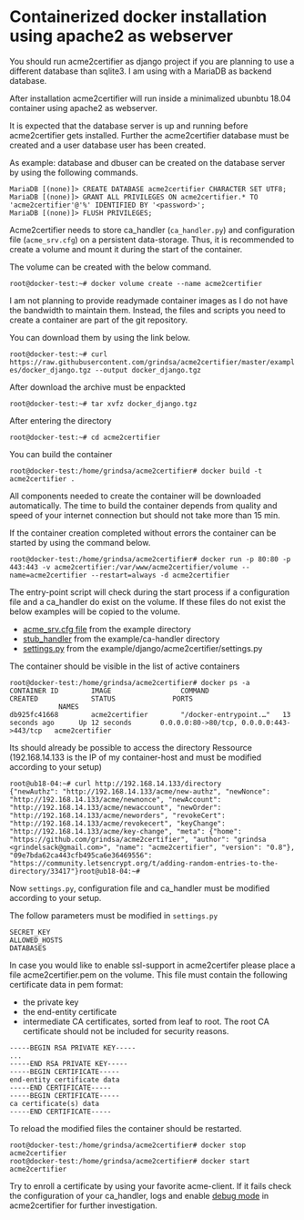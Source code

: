 # Containerized docker installation using apache2 as webserver

You should run acme2certifier as django project if you are planning to use a different database than sqlite3.  I am using with a MariaDB as backend database.

After installation acme2certifier will run inside a minimalized ubunbtu 18.04 container using apache2 as webserver.

It is expected that the database server is up and running before acme2certifier gets installed. Further the acme2certifier database must be created and a user database user has been created.

As example: database and dbuser can be created on the database server by using the following commands.

```
MariaDB [(none)]> CREATE DATABASE acme2certifier CHARACTER SET UTF8;
MariaDB [(none)]> GRANT ALL PRIVILEGES ON acme2certifier.* TO 'acme2certifier'@'%' IDENTIFIED BY '<password>';
MariaDB [(none)]> FLUSH PRIVILEGES;
```
Acme2certifier needs to store ca_handler (`ca_handler.py`) and configuration file (`acme_srv.cfg`) on a persistent data-storage. Thus, it is recommended to create a volume and mount it during the start of the container.

The volume can be created with the below command.

`root@docker-test:~# docker volume create --name acme2certifier`

I am not planning to provide readymade container images as I do not have the bandwidth to maintain them. Instead, the files and scripts you need to create a container are part of the git repository. 

You can download them by using the link below.

`root@docker-test:~# curl https://raw.githubusercontent.com/grindsa/acme2certifier/master/examples/docker_django.tgz --output docker_django.tgz`

After download the archive must be enpackted

`root@docker-test:~# tar xvfz docker_django.tgz`

After entering the directory 

`root@docker-test:~# cd acme2certifier`

You can build the container 

`root@docker-test:/home/grindsa/acme2certifier# docker build -t acme2certifier .`

All components needed to create the container will be downloaded automatically. The time to build the container depends from quality and speed of your internet connection but should not take more than 15 min.

If the container creation completed without errors the container can be started by using the command below.

`root@docker-test:/home/grindsa/acme2certifier# docker run -p 80:80 -p 443:443 -v acme2certifier:/var/www/acme2certifier/volume --name=acme2certifier --restart=always -d acme2certifier`

The entry-point script will check during the start process if a configuration file and a ca_handler do exist on the volume. If these files do not exist the below examples will be copied to the volume.

- [acme_srv.cfg file](/examples/acme_srv.cfg) from the example directory
- [stub_handler](/examples/ca_handler/skeleton_ca_handler.py) from the example/ca-handler directory
- [settings.py](/example/django/acme2certifier/settings.py) from the example/django/acme2certifier/settings.py

The container should be visible in the list of active containers

```
root@docker-test:/home/grindsa/acme2certifier# docker ps -a
CONTAINER ID        IMAGE                 COMMAND                  CREATED             STATUS              PORTS                                      NAMES
db925fc41668        acme2certifier        "/docker-entrypoint.…"   13 seconds ago      Up 12 seconds       0.0.0.0:80->80/tcp, 0.0.0.0:443->443/tcp   acme2certifier
```

Its should already be possible to access the directory Ressource (192.168.14.133 is the IP of my container-host and must be modified according to your setup)

```
root@ub18-04:~# curl http://192.168.14.133/directory
{"newAuthz": "http://192.168.14.133/acme/new-authz", "newNonce": "http://192.168.14.133/acme/newnonce", "newAccount": "http://192.168.14.133/acme/newaccount", "newOrder": "http://192.168.14.133/acme/neworders", "revokeCert": "http://192.168.14.133/acme/revokecert", "keyChange": "http://192.168.14.133/acme/key-change", "meta": {"home": "https://github.com/grindsa/acme2certifier", "author": "grindsa <grindelsack@gmail.com>", "name": "acme2certifier", "version": "0.8"}, "09e7bda62ca443cfb495ca6e36469556": "https://community.letsencrypt.org/t/adding-random-entries-to-the-directory/33417"}root@ub18-04:~#
```

Now `settings.py`, configuration file and ca_handler must be modified according to your setup. 

The follow parameters must be modified in `settings.py`
```
SECRET_KEY
ALLOWED_HOSTS
DATABASES
```

In case you would like to enable ssl-support in acme2certifer please place a file acme2certifier.pem on the volume. This file must contain the following certificate data in pem format:
- the private key
- the end-entity certificate
- intermediate CA certificates, sorted from leaf to root. The root CA certificate should not be included for security reasons.

```
-----BEGIN RSA PRIVATE KEY-----
...
-----END RSA PRIVATE KEY-----
-----BEGIN CERTIFICATE-----
end-entity certificate data
-----END CERTIFICATE-----
-----BEGIN CERTIFICATE-----
ca certificate(s) data
-----END CERTIFICATE-----
```

To reload the modified files the container should be restarted.

```
root@docker-test:/home/grindsa/acme2certifier# docker stop acme2certifier
root@docker-test:/home/grindsa/acme2certifier# docker start acme2certifier
```

Try to enroll a certificate by using your favorite acme-client. If it fails check the configuration of your ca_handler, logs and enable [debug mode](/docs/acme_srv.md) in acme2certifier for further investigation.
